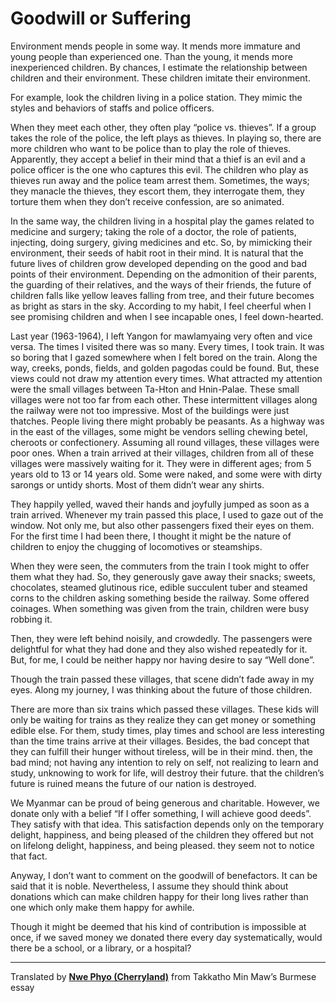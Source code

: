 # Goodwill or Suffering

Environment mends people in some way.
It mends more immature and young people than experienced one.
Than the young, it mends more inexperienced children.
By chances, I estimate the relationship between children and their environment.
These children imitate their environment.

For example, look the children living in a police station.
They mimic the styles and behaviors of staffs and police officers.

When they meet each other, they often play “police vs. thieves”.
If a group takes the role of the police, the left plays as thieves.
In playing so, there are more children who want to be police than to play the role of thieves.
Apparently, they accept a belief in their mind that a thief is an evil and a police officer is the one who captures this evil.
The children who play as thieves run away and the police team arrest them.
Sometimes, the ways; they manacle the thieves, they escort them,
they interrogate them, they torture them when they don’t receive confession, are so animated.

In the same way, the children living in a hospital play the games related to medicine and surgery;
taking the role of a doctor, the role of patients, injecting, doing surgery, giving medicines and etc.
So, by mimicking their environment, their seeds of habit root in their mind.
It is natural that the future lives of children grow developed depending on the good and bad points of their environment.
Depending on the admonition of their parents,
the guarding of their relatives,
and the ways of their friends,
the future of children falls like yellow leaves falling from tree,
and their future becomes as bright as stars in the sky.
According to my habit, I feel cheerful when I see promising children
and when I see incapable ones, I feel down-hearted.

Last year (1963-1964), I left Yangon for mawlamyaing very often and vice versa.
The times I visited there was so many.
Every times, I took train.
It was so boring that I gazed somewhere when I felt bored on the train.
Along the way, creeks, ponds, fields, and golden pagodas could be found.
But, these views could not draw my attention every times.
What attracted my attention were the small villages between Ta-Hton and Hnin-Palae.
These small villages were not too far from each other.
These intermittent villages along the railway were not too impressive.
Most of the buildings were just thatches.
People living there might probably be peasants.
As a highway was in the east of the villages,
some might be vendors selling chewing betel, cheroots or confectionery.
Assuming all round villages, these villages were poor ones.
When a train arrived at their villages, children from all of these villages were massively waiting for it.
They were in different ages; from 5 years old to 13 or 14 years old.
Some were naked, and some were with dirty sarongs or untidy shorts.
Most of them didn’t wear any shirts.

They happily yelled, waved their hands and joyfully jumped as soon as a train arrived.
Whenever my train passed this place, I used to gaze out of the window.
Not only me, but also other passengers fixed their eyes on them.
For the first time I had been there, I thought it might be the nature of children to enjoy the chugging of locomotives or  steamships.

When they were seen, the commuters from the train I took might to offer them what they had.
So, they generously gave away their snacks; sweets, chocolates, steamed glutinous rice, edible succulent tuber and steamed corns to  the children asking something beside the railway.
Some offered coinages.
When something was given from the train, children were busy robbing it.

Then, they were left behind noisily, and crowdedly.
The passengers were delightful for what they had done and they also wished repeatedly for it.
But, for me, I could be neither happy nor having desire to say “Well done”.

Though the train passed these villages, that scene didn’t fade away in my eyes.
Along my journey, I was thinking about the future of those children.

There are more than six trains which passed these villages.
These kids will only be waiting for trains as they realize they can get money or something edible else.
For them, study times, play times and
school are less interesting than the time
trains arrive at their villages. Besides,
the bad concept that they can fulfill their
hunger without tireless, will be in their
mind. then, the bad mind; not having any
intention to rely on self, not realizing to
learn and study, unknowing to work for
life, will destroy their future. that the
children’s future is ruined means the
future of our nation is destroyed.

We Myanmar can be proud of being generous and charitable.
However, we donate only with a belief “If I offer something, I will achieve good deeds”.
They satisfy with that idea.
This satisfaction depends only on the temporary delight, happiness, and being pleased of the children they offered but not on lifelong delight, happiness, and being pleased. they seem not to notice that fact.

Anyway, I don’t want to comment on the goodwill of benefactors.
It can be said that it is noble.
Nevertheless, I assume they should think about donations which can make children happy for their long lives rather than one which only make them happy for awhile.

Though it might be deemed that his kind of contribution is impossible at once, if we saved money we donated there every day systematically, would there be a school, or a library, or a hospital?

----
Translated by **[Nwe Phyo (Cherryland)](AUTHOR.md)**
from Takkatho Min Maw’s Burmese essay